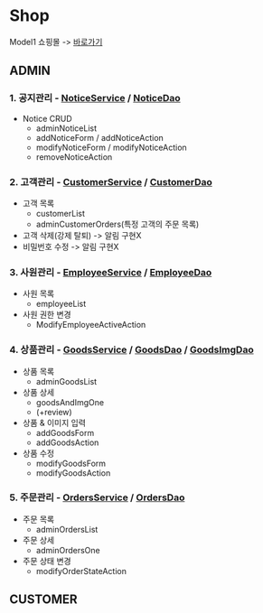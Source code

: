 # Shop
Model1 쇼핑몰 -> [바로가기](http://43.200.96.123/shop)
## ADMIN
### 1. 공지관리 - [NoticeService](https://github.com/gugu99/shop/blob/master/shop/src/main/java/service/NoticeService.java) / [NoticeDao](https://github.com/gugu99/shop/blob/master/shop/src/main/java/repository/NoticeDao.java)
  - Notice CRUD
    - adminNoticeList
    - addNoticeForm / addNoticeAction
    - modifyNoticeForm / modifyNoticeAction
    - removeNoticeAction
### 2. 고객관리 - [CustomerService](https://github.com/gugu99/shop/blob/master/shop/src/main/java/service/CustomerService.java) / [CustomerDao](https://github.com/gugu99/shop/blob/master/shop/src/main/java/repository/CustomerDao.java)
  - 고객 목록
    - customerList
    - adminCustomerOrders(특정 고객의 주문 목록)
  - 고객 삭제(강제 탈퇴) -> 알림 구현X
  - 비밀번호 수정 -> 알림 구현X
### 3. 사원관리 - [EmployeeService](https://github.com/gugu99/shop/blob/master/shop/src/main/java/service/EmployeeService.java) / [EmployeeDao](https://github.com/gugu99/shop/blob/master/shop/src/main/java/repository/EmployeeDao.java)
  - 사원 목록
    - employeeList
  - 사원 권한 변경
    - ModifyEmployeeActiveAction
### 4. 상품관리 - [GoodsService](https://github.com/gugu99/shop/blob/master/shop/src/main/java/service/GoodsService.java) / [GoodsDao](https://github.com/gugu99/shop/blob/master/shop/src/main/java/repository/GoodsDao.java) / [GoodsImgDao](https://github.com/gugu99/shop/blob/master/shop/src/main/java/repository/GoodsImgDao.java)
  - 상품 목록
    - adminGoodsList
  - 상품 상세
    - goodsAndImgOne
    - (+review)
  - 상품 & 이미지 입력
    - addGoodsForm
    - addGoodsAction
  - 상품 수정
    - modifyGoodsForm
    - modifyGoodsAction
### 5. 주문관리 - [OrdersService](https://github.com/gugu99/shop/blob/master/shop/src/main/java/service/OrdersService.java) / [OrdersDao](https://github.com/gugu99/shop/blob/master/shop/src/main/java/repository/OrdersDao.java)
  - 주문 목록
    - adminOrdersList
  - 주문 상세
    - adminOrdersOne
  - 주문 상태 변경
    - modifyOrderStateAction
## CUSTOMER
